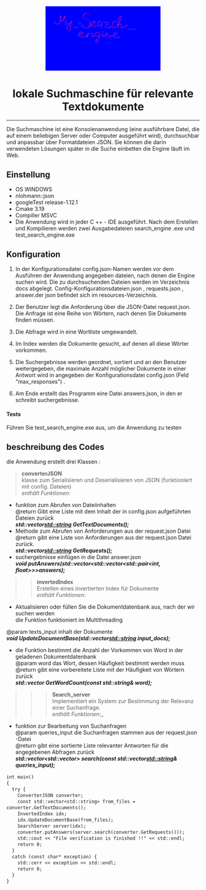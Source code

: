 <div id="header" align="center">
  <img src="soft_log.gif" width="300"/>
</div>
<h1 align = "center">lokale Suchmaschine für relevante Textdokumente </h1>

---

Die Suchmaschine ist eine Konsolenanwendung
(eine ausführbare Datei, die auf einem beliebigen Server oder Computer ausgeführt wird),
durchsuchbar und anpassbar über Formatdateien
JSON. Sie können die darin verwendeten Lösungen später in die Suche einbetten
die Engine läuft im Web.
## Einstellung
- OS  WINDOWS
- nlohmann::json
- googleTest release-1.12.1
- Cmake 3.19
- Compiller MSVC
 - Die Anwendung wird in jeder C ++ - IDE ausgeführt. Nach dem Erstellen und Kompilieren werden zwei Ausgabedateien search_engine .exe und test_search_engine.exe
## Konfiguration
1. In der Konfigurationsdatei config.json-Namen werden vor dem Ausführen der Anwendung angegeben
  dateien, nach denen die Engine suchen wird.
  Die zu durchsuchenden Dateien werden im Verzeichnis docs abgelegt.
  Config-Konfigurationsdateien.json , requests.json , answer.der json befindet sich im resources-Verzeichnis.

3. Der Benutzer legt die Anforderung über die JSON-Datei request.json. Die Anfrage ist
eine Reihe von Wörtern, nach denen Sie Dokumente finden müssen.
4. Die Abfrage wird in eine Wortliste umgewandelt.
5. Im Index werden die Dokumente gesucht, auf denen all diese Wörter vorkommen.
6. Die Suchergebnisse werden geordnet, sortiert und an den Benutzer weitergegeben,
die maximale Anzahl möglicher Dokumente in einer Antwort wird in angegeben
der Konfigurationsdatei config.json (Feld "max_responses") .
7. Am Ende erstellt das Programm eine Datei answers.json, in den er schreibt
suchergebnisse.
#### Tests
Führen Sie test_search_engine.exe aus, um die Anwendung zu testen
## beschreibung des Codes
die Anwendung erstellt drei Klassen : <br>
>__converterJSON__ <br>
 klasse zum Serialisieren und Deserialisieren von JSON (funktioniert mit config. Dateien) <br>
 _enthält Funktionen:_ <br>
  - funktion zum Abrufen von Dateiinhalten<br>
  @return   Gibt eine Liste mit dem Inhalt der in config.json aufgeführten Dateien zurück  <br>
  ___std::vector<std::string> GetTextDocuments();___ <br>
  - Methode zum Abrufen von Anforderungen aus der request.json Datei <br>
   @return    gibt eine Liste von Anforderungen aus der request.json Datei zurück. <br>
   ___std::vector<std::string> GetRequests();___ <br>
  - suchergebnisse  einfügen in die Datei answer.json <br>
  ___void putAnswers(std::vector<std::vector<std::pair<int, float>>>answers);___<br>
>>__invertedIndex__ <br>
Erstellen eines invertierten Index für Dokumente <br>
_enthält Funktionen:_ <br>
- Aktualisieren oder füllen Sie die Dokumentdatenbank aus, nach der wir suchen werden <br>
  die Funktion funktioniert im Multithreading
  
 @param texts_input inhalt der Dokumente <br>
___void UpdateDocumentBase(std::vector<std::string> input_docs);___ <br>
- die Funktion bestimmt die Anzahl der Vorkommen von Word in der geladenen Dokumentdatenbank <br>
 @param word das Wort, dessen Häufigkeit bestimmt werden muss<br>
 @return gibt eine vorbereitete Liste mit der Häufigkeit von Wörtern zurück <br>
 ___std::vector<Entry> GetWordCount(const std::string& word);___<br>
>>>__Search_server__ <br>
Implementiert ein System zur Bestimmung der Relevanz einer Suchanfrage.<br>
_enthält Funktionen:__ <br>
- funktion zur Bearbeitung von Suchanfragen <br>
@param queries_input die Suchanfragen stammen aus der request.json -Datei<br>
 @return gibt eine sortierte Liste relevanter Antworten für die angegebenen Abfragen zurück <br>
___std::vector<std::vector<RelativeIndex>> search(const
std::vector<std::string>& queries_input);___



```
int main()
{
  try {
	ConverterJSON converter;
	const std::vector<std::string> from_files = converter.GetTextDocuments();
	InvertedIndex idx;
	idx.UpdateDocumentBase(from_files);
	SearchServer server(idx);
	converter.putAnswers(server.search(converter.GetRequests()));
	std::cout << "File verification is finished !!" << std::endl;
	return 0;
  }
  catch (const char* exception) {
	std::cerr << exception << std::endl;
	return 0;
  }
}
```
